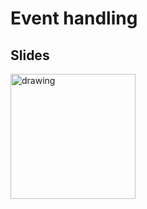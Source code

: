 
# Event handling

## Slides
<a href="https://docs.google.com/presentation/d/1vDmFUbjrtTJh5686cSPVF2sRaoSAWxN1W3qmVVmNEAo/edit?usp=sharing"><img src="https://images.squarespace-cdn.com/content/v1/52de5460e4b036f86899408c/1503811672827-3QTEVGNG9WECGKQIGFNY/googleSlides.png?format=1000w" alt="drawing" width="200" /></a>
